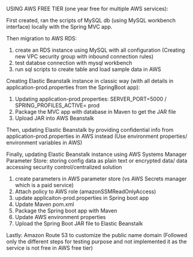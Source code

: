USING AWS FREE TIER (one year free for multiple AWS services):

First created, ran the scripts of MySQL db (using MySQL workbench interface) locally with the Spring MVC app.

Then migration to AWS RDS: 
1) create an RDS instance using MySQL with all configuration (Creating new VPC security group with inbound connection rules)
2) test databse connection with mysql workbench
3) run sql scripts to create table and load sample data in AWS

Creating Elastic Beanstalk instance in classic way (with all details in application-prod.properties from the SpringBoot app):
1) Updating application-prod.properties: SERVER_PORT=5000 / SPRING_PROFILES_ACTIVE= prod
2) Package the MVC app with database in Maven to get the JAR file
3) Upload JAR into AWS Beanstalk

Then, updating Elastic Beanstalk by providing confidential info from application-prod.properties in AWS instead (Use environment properties/ environment variables in AWS)

Finally, updating Elastic Beanstalk instance using AWS Systems Manager Parameter Store: storing config data as plain text or encrypted data/ data accessing security control/centralized solution

1) create parameters in AWS parameter store (vs AWS Secrets manager which is a paid service)
2) Attach policy to AWS role  (amazonSSMReadOnlyAccess)
3) update applicaiton-prod.properties in Spring boot app
4) Update Maven pom.xml
5) Package the Spring boot app with Maven
6) Update AWS environment properties
7) Upload the Spring Boot JAR file to Elastic Beanstalk

Lastly: Amazon Route 53 to customize the public name domain (Followed only the different steps for testing purpose and not implemented it as the service is not free in AWS free tier)
